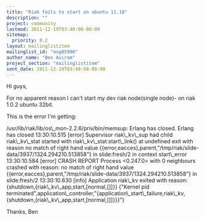 ```yaml
---
title: "Riak fails to start on ubuntu 11.10"
description: ""
project: community
lastmod: 2011-12-19T03:40:08-08:00
sitemap:
  priority: 0.2
layout: mailinglistitem
mailinglist_id: "msg05990"
author_name: "Ben Aviram"
project_section: "mailinglistitem"
sent_date: 2011-12-19T03:40:08-08:00
---
```



Hi guys,

For no apparent reason I can't start my dev riak node(single node)- on riak 
1.0.2 ubuntu 32bit.

This is the error I'm getting:

/usr/lib/riak/lib/os\\_mon-2.2.6/priv/bin/memsup: Erlang has closed.
 Erlang has 
closed
 13:30:10.515 [error] Supervisor riak\\_kv\\_sup had child riak\\_kv\\_stat started 
with riak\\_kv\\_stat:start\\_link() at undefined exit with reason no match of right 
hand value 
{{error,eacces},parent,"/tmp/riak/slide-data/3937/1324.294210.513858"} in 
slide:fresh/2 in context start\\_error
13:30:10.584 [error] CRASH REPORT Process &lt;0.247.0&gt; with 0 neighbours crashed 
with reason: no match of right hand value 
{{error,eacces},parent,"/tmp/riak/slide-data/3937/1324.294210.513858"} in 
slide:fresh/2
13:30:10.630 [info] Application riak\\_kv exited with reason: 
{shutdown,{riak\\_kv\\_app,start,[normal,[]]}}
{"Kernel pid 
terminated",application\\_controller,"{application\\_start\\_failure,riak\\_kv,{shutdown,{riak\\_kv\\_app,start,[normal,[]]}}}"}

Thanks,
Ben
